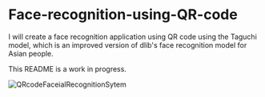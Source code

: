 # Face-recognition-using-QR-code
I will create a face recognition application using QR code using the Taguchi model, which is an improved version of dlib's face recognition model for Asian people.

This README is a work in progress.

![QRcodeFaceialRecognitionSytem](https://github.com/TaguchiModels/Face-recognition-using-QR-code/assets/167880914/341ef4ad-91ae-4f8f-a571-f04f01e535b5)
